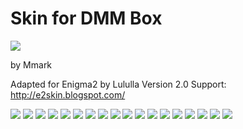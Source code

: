 # Skin for DMM Box
![](https://komarev.com/ghpvc/?username=Belfagor2005)

by Mmark

Adapted for Enigma2 by Lululla
Version 2.0
Support: http://e2skin.blogspot.com/

<img src="https://github.com/Belfagor2005/zskin/blob/main/screen/channel.png?raw=true">

<img src="https://github.com/Belfagor2005/zskin/blob/main/screen/INF-InfoCover.png?raw=true">

<img src="https://github.com/Belfagor2005/zskin/blob/main/screen/info.png?raw=true">

<img src="https://github.com/Belfagor2005/zskin/blob/main/screen/infobar.png?raw=true">

<img src="https://github.com/Belfagor2005/zskin/blob/main/screen/mediacenter.png?raw=true">

<img src="https://github.com/Belfagor2005/zskin/blob/main/screen/mediaplayer.png?raw=true">

<img src="https://github.com/Belfagor2005/zskin/blob/main/screen/merlin.png?raw=true">

<img src="https://github.com/Belfagor2005/zskin/blob/main/screen/MED-Merlin-Lcd.png?raw=true">

<img src="https://github.com/Belfagor2005/zskin/blob/main/screen/MED-Merlin-Led.png?raw=true">

<img src="https://github.com/Belfagor2005/zskin/blob/main/screen/MED-Merlin-Vu.png?raw=true">

<img src="https://github.com/Belfagor2005/zskin/blob/main/screen/vumeter.png?raw=true">

<img src="https://github.com/Belfagor2005/zskin/blob/main/screen/menu.png?raw=true">

<img src="https://github.com/Belfagor2005/zskin/blob/main/screen/meteo.png?raw=true">

<img src="https://github.com/Belfagor2005/zskin/blob/main/screen/Pb-grid.png?raw=true">

<img src="https://github.com/Belfagor2005/zskin/blob/main/screen/Pb-Left.png?raw=true">

<img src="https://github.com/Belfagor2005/zskin/blob/main/screen/SIB-Cover.png?raw=true">

<img src="https://github.com/Belfagor2005/zskin/blob/main/screen/WET-Wetter-box.png?raw=true">

<img src="https://github.com/Belfagor2005/zskin/blob/main/screen/WET-Wetter-mmk.png?raw=true">
